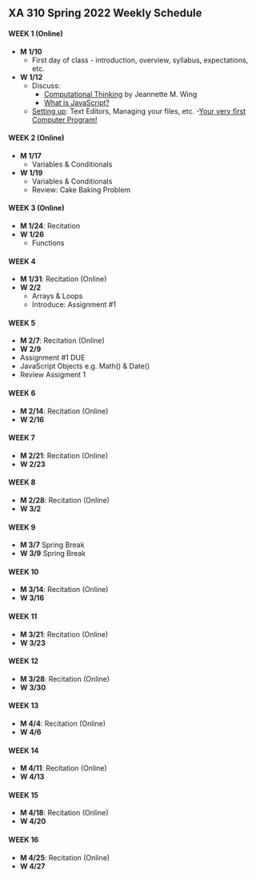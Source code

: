 ## XA 310 Spring 2022 Weekly Schedule



#### WEEK 1 (Online)
- **M	1/10**
  - First day of class - introduction, overview, syllabus, expectations, etc. 
- **W	1/12**
  - Discuss: 
    - [Computational Thinking](https://www.cs.cmu.edu/afs/cs/usr/wing/www/publications/Wing06.pdf)  by Jeannette M. Wing
    - [What is JavaScript?](https://www.hackreactor.com/blog/what-is-javascript-used-for) 
  - [Setting up](https://github.com/scotchANDsolder/Classes-and-Teaching/blob/main/XA-310-S22/Documents/settingup.md): Text Editors, Managing your files, etc. 
  -[Your very first Computer Program!](https://github.com/scotchANDsolder/Classes-and-Teaching/blob/main/XA-310-S22/Documents/firstprogram.md)    

#### WEEK 2 (Online)

- **M	1/17**
  - Variables & Conditionals
- **W	1/19**
  - Variables & Conditionals
  - Review: Cake Baking Problem

#### WEEK 3 (Online)
- **M	1/24**: Recitation 
- **W	1/26**
  - Functions
  

#### WEEK 4 

- **M	1/31**: Recitation (Online)
- **W	2/2**
  - Arrays & Loops
  - Introduce: Assignment #1

#### WEEK 5
- **M	2/7**: Recitation (Online)
- **W	2/9**
 - Assignment #1 DUE
 - JavaScript Objects e.g. Math() & Date()
 - Review Assigment 1

#### WEEK 6
- **M	2/14**: Recitation (Online)
- **W	2/16**

#### WEEK 7
- **M	2/21**: Recitation (Online)
- **W	2/23**

#### WEEK 8 
- **M	2/28**: Recitation (Online)
- **W	3/2**

#### WEEK 9
- **M	3/7** Spring Break
- **W	3/9** Spring Break

#### WEEK 10
- **M	3/14**: Recitation (Online)
- **W	3/16**

#### WEEK 11
- **M	3/21**: Recitation (Online)
- **W	3/23**
#### WEEK 12
- **M	3/28**: Recitation (Online)
- **W	3/30**

#### WEEK 13
- **M	4/4**: Recitation (Online)
- **W	4/6**

#### WEEK 14
- **M	4/11**: Recitation (Online)
- **W	4/13**
#### WEEK 15
- **M	4/18**: Recitation (Online)
- **W	4/20**

#### WEEK 16
- **M	4/25**: Recitation (Online)
- **W	4/27**


